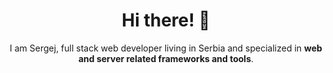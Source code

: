 <div align="center">

# Hi there! 👋

I am Sergej, full stack web developer living in Serbia and specialized in **web and server related frameworks and tools**. 

<!-- My current work focuses on development of ModalXYZ, a package that helps developers build modals and popup windows
// faster with maximum focus on design and styling rather than functionality. -->

</div>
